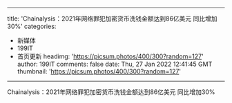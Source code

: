 
---
title: 'Chainalysis：2021年网络罪犯加密货币洗钱金额达到86亿美元 同比增加30%'
categories: 
 - 新媒体
 - 199IT
 - 首页更新
headimg: 'https://picsum.photos/400/300?random=127'
author: 199IT
comments: false
date: Thu, 27 Jan 2022 12:41:45 GMT
thumbnail: 'https://picsum.photos/400/300?random=127'
---

<div>   
Chainalysis：2021年网络罪犯加密货币洗钱金额达到86亿美元 同比增加30%  
</div>
            